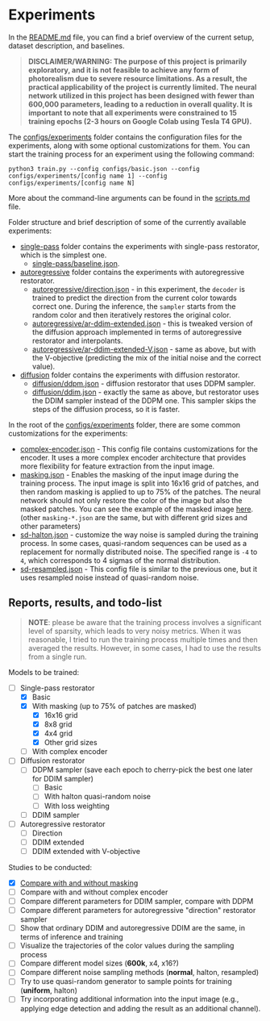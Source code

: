 # Experiments

In the [README.md](../README.md) file, you can find a brief overview of the current setup, dataset description, and baselines.

> **DISCLAIMER/WARNING: The purpose of this project is primarily exploratory, and it is not feasible to achieve any form of photorealism due to severe resource limitations. As a result, the practical applicability of the project is currently limited. The neural network utilized in this project has been designed with fewer than 600,000 parameters, leading to a reduction in overall quality. It is important to note that all experiments were constrained to 15 training epochs (2-3 hours on Google Colab using Tesla T4 GPU).**

The [configs/experiments](../configs/experiments) folder contains the configuration files for the experiments, along with some optional customizations for them. You can start the training process for an experiment using the following command:
```
python3 train.py --config configs/basic.json --config configs/experiments/[config name 1] --config configs/experiments/[config name N]
```

More about the command-line arguments can be found in the [scripts.md](scripts.md) file.

Folder structure and brief description of some of the currently available experiments:

- [single-pass](../configs/experiments/single-pass) folder contains the experiments with single-pass restorator, which is the simplest one.
  - [single-pass/baseline.json](../configs/experiments/single-pass/baseline.json).
- [autoregressive](../configs/experiments/autoregressive) folder contains the experiments with autoregressive restorator.
  - [autoregressive/direction.json](../configs/experiments/autoregressive/direction.json) - in this experiment, the `decoder` is trained to predict the direction from the current color towards correct one. During the inference, the `sampler` starts from the random color and then iteratively restores the original color.
  - [autoregressive/ar-ddim-extended.json](../configs/experiments/autoregressive/ar-ddim-extended.json) - this is tweaked version of the diffusion approach implemented in terms of autoregressive restorator and interpolants.
  - [autoregressive/ar-ddim-extended-V.json](../configs/experiments/autoregressive/ar-ddim-extended-V.json) - same as above, but with the V-objective (predicting the mix of the initial noise and the correct value).
- [diffusion](../configs/experiments/diffusion) folder contains the experiments with diffusion restorator.
  - [diffusion/ddpm.json](../configs/experiments/diffusion/ddpm.json) - diffusion restorator that uses DDPM sampler.
  - [diffusion/ddim.json](../configs/experiments/diffusion/ddim.json) - exactly the same as above, but restorator uses the DDIM sampler instead of the DDPM one. This sampler skips the steps of the diffusion process, so it is faster.

In the root of the [configs/experiments](../configs/experiments) folder, there are some common customizations for the experiments:

- [complex-encoder.json](../configs/experiments/complex-encoder.json) - This config file contains customizations for the encoder. It uses a more complex encoder architecture that provides more flexibility for feature extraction from the input image.
- [masking.json](../configs/experiments/masking.json) - Enables the masking of the input image during the training process. The input image is split into 16x16 grid of patches, and then random masking is applied to up to 75% of the patches. The neural network should not only restore the color of the image but also the masked patches. You can see the example of the masked image [here](img/masking-grid.jpg). (other `masking-*.json` are the same, but with different grid sizes and other parameters)
- [sd-halton.json](../configs/experiments/sd-halton.json) -  customize the way noise is sampled during the training process. In some cases, quasi-random sequences can be used as a replacement for normally distributed noise. The specified range is `-4` to `4`, which corresponds to 4 sigmas of the normal distribution.
- [sd-resampled.json](../configs/experiments/sd-resampled.json) - This config file is similar to the previous one, but it uses resampled noise instead of quasi-random noise.

## Reports, results, and todo-list

> **NOTE**: please be aware that the training process involves a significant level of sparsity, which leads to very noisy metrics. When it was reasonable, I tried to run the training process multiple times and then averaged the results. However, in some cases, I had to use the results from a single run.

Models to be trained:

- [ ] Single-pass restorator
  - [x] Basic
  - [x] With masking (up to 75% of patches are masked)
    - [x] 16x16 grid
    - [x] 8x8 grid
    - [x] 4x4 grid
    - [x] Other grid sizes
  - [ ] With complex encoder
- [ ] Diffusion restorator
  - [ ] DDPM sampler (save each epoch to cherry-pick the best one later for DDIM sampler)
    - [ ] Basic
    - [ ] With halton quasi-random noise
    - [ ] With loss weighting
  - [ ] DDIM sampler
- [ ] Autoregressive restorator
  - [ ] Direction
  - [ ] DDIM extended
  - [ ] DDIM extended with V-objective

Studies to be conducted:

- [x] [Compare with and without masking](masking-ablation.md)
- [ ] Compare with and without complex encoder
- [ ] Compare different parameters for DDIM sampler, compare with DDPM
- [ ] Compare different parameters for autoregressive "direction" restorator sampler
- [ ] Show that ordinary DDIM and autoregressive DDIM are the same, in terms of inference and training
- [ ] Visualize the trajectories of the color values during the sampling process
- [ ] Compare different model sizes (**600k**, x4, x16?)
- [ ] Compare different noise sampling methods (**normal**, halton, resampled)
- [ ] Try to use quasi-random generator to sample points for training (**uniform**, halton)
- [ ] Try incorporating additional information into the input image (e.g., applying edge detection and adding the result as an additional channel).